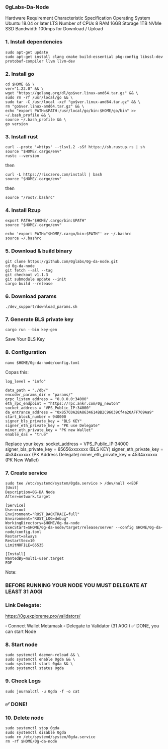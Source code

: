 ### 0gLabs-Da-Node

Hardware Requirement
Characteristic	Specification
Operating System	Ubuntu 18.04 or later LTS
Number of CPUs	8
RAM	16GB
Storage	1TB NVMe SSD
Bandwidth	100mps for Download / Upload


### 1. Install dependencies
```
sudo apt-get update
sudo apt-get install clang cmake build-essential pkg-config libssl-dev protobuf-compiler llvm llvm-dev
```

### 2. Install go
```
cd $HOME && \
ver="1.22.0" && \
wget "https://golang.org/dl/go$ver.linux-amd64.tar.gz" && \
sudo rm -rf /usr/local/go && \
sudo tar -C /usr/local -xzf "go$ver.linux-amd64.tar.gz" && \
rm "go$ver.linux-amd64.tar.gz" && \
echo "export PATH=$PATH:/usr/local/go/bin:$HOME/go/bin" >> ~/.bash_profile && \
source ~/.bash_profile && \
go version
```

### 3. Install rust
```
curl --proto '=https' --tlsv1.2 -sSf https://sh.rustup.rs | sh
source "$HOME/.cargo/env"
rustc --version
```
then
```
curl -L https://risczero.com/install | bash
source "$HOME/.cargo/env"
```
then
```
source "/root/.bashrc"
```

### 4. Install Rzup
```
export PATH="$HOME/.cargo/bin:$PATH"
source "$HOME/.cargo/env"

echo 'export PATH="$HOME/.cargo/bin:$PATH"' >> ~/.bashrc
source ~/.bashrc
```

### 5. Download & build binary
```
git clone https://github.com/0glabs/0g-da-node.git
cd 0g-da-node
git fetch --all --tag
git checkout v1.1.3
git submodule update --init
cargo build --release
```

### 6. Download params
```
./dev_support/download_params.sh
```

### 7. Generate BLS private key
```
cargo run --bin key-gen
```
Save Your BLS Key

### 8. Configuration
```
nano $HOME/0g-da-node/config.toml
```
Copas this:
```
log_level = "info"

data_path = "./db/"
encoder_params_dir = "params/"
grpc_listen_address = "0.0.0.0:34000"
eth_rpc_endpoint = "https://rpc.ankr.com/0g_newton"
socket_address = "VPS_Public_IP:34000"
da_entrance_address = "0x857C0A28A8634614BB2C96039Cf4a20AFF709Aa9"
start_block_number = 940000
signer_bls_private_key = "BLS KEY"
signer_eth_private_key = "PK use Delegate"
miner_eth_private_key = "PK new Wallet"
enable_das = "true"
```
Replace your keys:
socket_address = VPS_Public_IP:34000
signer_bls_private_key = 85656xxxxxxx (BLS KEY)
signer_eth_private_key = 4534xxxxxx (PK Address Delegate)
miner_eth_private_key = 4534xxxxxx (PK New Wallet)

### 7. Create service
```
sudo tee /etc/systemd/system/0gda.service > /dev/null <<EOF
[Unit]
Description=0G-DA Node
After=network.target

[Service]
User=root
Environment="RUST_BACKTRACE=full"
Environment="RUST_LOG=debug"
WorkingDirectory=$HOME/0g-da-node
ExecStart=$HOME/0g-da-node/target/release/server --config $HOME/0g-da-node/config.toml
Restart=always
RestartSec=10
LimitNOFILE=65535

[Install]
WantedBy=multi-user.target
EOF
```
Note:
### BEFORE RUNNING YOUR NODE YOU MUST DELEGATE AT LEAST 31 A0GI
### Link Delegate:
https://0g.exploreme.pro/validators/

▫️ Connect Wallet Metamask
▫️ Delegate to Validator (31 A0GI)
✅ DONE, you can start Node

### 8. Start node
```
sudo systemctl daemon-reload && \
sudo systemctl enable 0gda && \
sudo systemctl start 0gda && \
sudo systemctl status 0gda
```

### 9. Check Logs
```
sudo journalctl -u 0gda -f -o cat
```
### ✅ DONE!

### 10. Delete node
```
sudo systemctl stop 0gda
sudo systemctl disable 0gda
sudo rm /etc/systemd/system/0gda.service
rm -rf $HOME/0g-da-node
```
